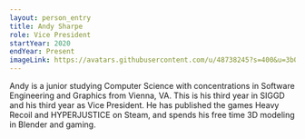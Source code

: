 ```yaml
---
layout: person_entry
title: Andy Sharpe
role: Vice President
startYear: 2020
endYear: Present
imageLink: https://avatars.githubusercontent.com/u/48738245?s=400&u=3b0057517e8e67d073463210b164026d4bad7296&v=4
---
```

<!--Put description here:-->
Andy is a junior studying Computer Science with concentrations in Software Engineering and Graphics from Vienna, VA. This is his third year in SIGGD and his third year as Vice President. He has published the games Heavy Recoil and HYPERJUSTICE on Steam, and spends his free time 3D modeling in Blender and gaming.